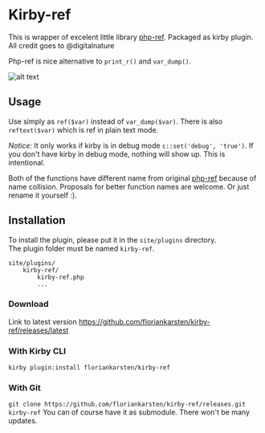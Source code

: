 # Kirby-ref

This is wrapper of excelent little library [php-ref](https://github.com/digitalnature/php-ref). Packaged as kirby plugin. All credit goes to @digitalnature


Php-ref is nice alternative to ```print_r()``` and ```var_dump()```.

![alt text](https://github.com/floriankarsten/kirby-ref/raw/stuff/kirby-ref.gif "Kirby ref GIF")


## Usage

Use simply as ```ref($var)``` instead of ```var_dump($var)```. There is also ```reftext($var)``` which is ref in plain text mode. 

*Notice:* It only works if kirby is in debug mode ```c::set('debug', 'true')```. If you don't have kirby in debug mode, nothing will show up. This is intentional.

Both of the functions have different name from original [php-ref](https://github.com/digitalnature/php-ref) because of name collision. Proposals for better function names are welcome. Or just rename it yourself :).



## Installation
To install the plugin, please put it in the `site/plugins` directory.  
The plugin folder must be named `kirby-ref`.

```
site/plugins/
    kirby-ref/
        kirby-ref.php
        ...
```

### Download
Link to latest version https://github.com/floriankarsten/kirby-ref/releases/latest

### With Kirby CLI
```kirby plugin:install floriankarsten/kirby-ref```

### With Git
```git clone https://github.com/floriankarsten/kirby-ref/releases.git kirby-ref```
You can of course have it as submodule. There won't be many updates.

